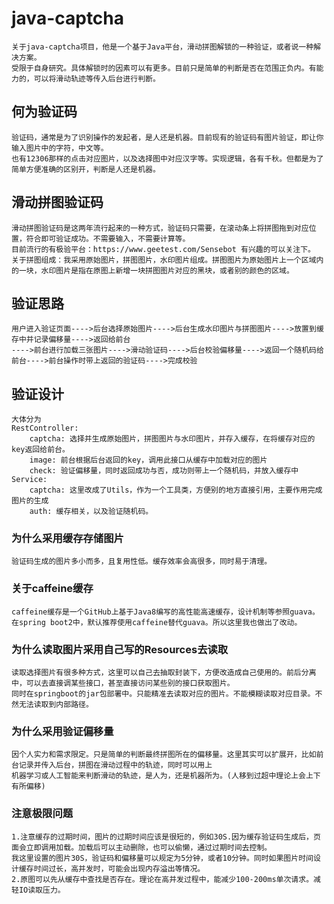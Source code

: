 # java-captcha
    关于java-captcha项目，他是一个基于Java平台，滑动拼图解锁的一种验证，或者说一种解决方案。
    受限于自身研究。具体解锁时的因素可以有更多。目前只是简单的判断是否在范围正负内。有能力的，可以将滑动轨迹等传入后台进行判断。

## 何为验证码
    验证码，通常是为了识别操作的发起者，是人还是机器。目前现有的验证码有图片验证，即让你输入图片中的字符，中文等。
    也有12306那样的点击对应图片，以及选择图中对应汉字等。实现逻辑，各有千秋。但都是为了简单方便准确的区别开，判断是人还是机器。

## 滑动拼图验证码
    滑动拼图验证码是这两年流行起来的一种方式，验证码只需要，在滚动条上将拼图拖到对应位置，符合即可验证成功。不需要输入，不需要计算等。
    目前流行的有极验平台：https://www.geetest.com/Sensebot 有兴趣的可以关注下。
    关于拼图组成：我采用原始图片，拼图图片，水印图片组成。拼图图片为原始图片上一个区域内的一块，水印图片是指在原图上新增一块拼图图片对应的黑块，或者别的颜色的区域。

## 验证思路
    用户进入验证页面---->后台选择原始图片---->后台生成水印图片与拼图图片---->放置到缓存中并记录偏移量---->返回给前台
    ---->前台进行加载三张图片---->滑动验证码---->后台校验偏移量---->返回一个随机码给前台---->前台操作时带上返回的验证码---->完成校验

## 验证设计
    大体分为
    RestController:
        captcha: 选择并生成原始图片，拼图图片与水印图片，并存入缓存，在将缓存对应的key返回给前台。
        image: 前台根据后台返回的key，调用此接口从缓存中加载对应的图片
        check: 验证偏移量，同时返回成功与否，成功则带上一个随机码，并放入缓存中
    Service:
        captcha: 这里改成了Utils，作为一个工具类，方便别的地方直接引用，主要作用完成图片的生成
        auth: 缓存相关，以及验证随机码。
    
### 为什么采用缓存存储图片
    验证码生成的图片多小而多，且复用性低。缓存效率会高很多，同时易于清理。
### 关于caffeine缓存
    caffeine缓存是一个GitHub上基于Java8编写的高性能高速缓存，设计机制等参照guava。在spring boot2中，默认推荐使用caffeine替代guava。所以这里我也做出了改动。
### 为什么读取图片采用自己写的Resources去读取
    读取选择图片有很多种方式，这里可以自己去抽取封装下，方便改造成自己使用的。前后分离中，可以去直接调某些接口，甚至直接访问某些别的接口获取图片。
    同时在springboot的jar包部署中。只能精准去读取对应的图片。不能模糊读取对应目录。不然无法读取到内部路径。
### 为什么采用验证偏移量
    因个人实力和需求限定。只是简单的判断最终拼图所在的偏移量。这里其实可以扩展开，比如前台记录并传入后台，拼图在滑动过程中的轨迹，同时可以用上
    机器学习或人工智能来判断滑动的轨迹，是人为，还是机器所为。(人移到过超中理论上会上下有所偏移)
### 注意极限问题
    1.注意缓存的过期时间，图片的过期时间应该是很短的，例如30S.因为缓存验证码生成后，页面会立即调用加载。加载后可以主动删除，也可以偷懒，通过过期时间去控制。
    我这里设置的图片30S，验证码和偏移量可以规定为5分钟，或者10分钟。同时如果图片时间设计缓存时间过长，高并发时，可能会出现内存溢出等情况。
    2.原图可以先从缓存中查找是否存在。理论在高并发过程中，能减少100-200ms单次请求。减轻IO读取压力。
